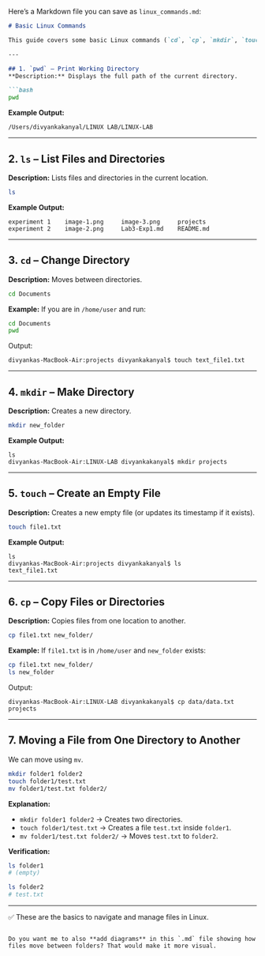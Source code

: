 Here’s a Markdown file you can save as `linux_commands.md`:

````markdown
# Basic Linux Commands

This guide covers some basic Linux commands (`cd`, `cp`, `mkdir`, `touch`, `ls`, `pwd`) with examples, including moving a file from one directory to another.

---

## 1. `pwd` – Print Working Directory
**Description:** Displays the full path of the current directory.

```bash
pwd
````

**Example Output:**

```
/Users/divyankakanyal/LINUX LAB/LINUX-LAB
```

---

## 2. `ls` – List Files and Directories

**Description:** Lists files and directories in the current location.

```bash
ls
```

**Example Output:**

```
experiment 1    image-1.png     image-3.png     projects
experiment 2    image-2.png     Lab3-Exp1.md    README.md
```

---

## 3. `cd` – Change Directory

**Description:** Moves between directories.

```bash
cd Documents
```

**Example:**
If you are in `/home/user` and run:

```bash
cd Documents
pwd
```

Output:

```
divyankas-MacBook-Air:projects divyankakanyal$ touch text_file1.txt
```

---

## 4. `mkdir` – Make Directory

**Description:** Creates a new directory.

```bash
mkdir new_folder
```

**Example Output:**

```
ls
divyankas-MacBook-Air:LINUX-LAB divyankakanyal$ mkdir projects
```

---

## 5. `touch` – Create an Empty File

**Description:** Creates a new empty file (or updates its timestamp if it exists).

```bash
touch file1.txt
```

**Example Output:**

```
ls
divyankas-MacBook-Air:projects divyankakanyal$ ls
text_file1.txt
```

---

## 6. `cp` – Copy Files or Directories

**Description:** Copies files from one location to another.

```bash
cp file1.txt new_folder/
```

**Example:**
If `file1.txt` is in `/home/user` and `new_folder` exists:

```bash
cp file1.txt new_folder/
ls new_folder
```

Output:

```
divyankas-MacBook-Air:LINUX-LAB divyankakanyal$ cp data/data.txt projects
```

---

## 7. Moving a File from One Directory to Another

We can move using `mv`.

```bash
mkdir folder1 folder2
touch folder1/test.txt
mv folder1/test.txt folder2/
```

**Explanation:**

* `mkdir folder1 folder2` → Creates two directories.
* `touch folder1/test.txt` → Creates a file `test.txt` inside `folder1`.
* `mv folder1/test.txt folder2/` → Moves `test.txt` to `folder2`.

**Verification:**

```bash
ls folder1
# (empty)

ls folder2
# test.txt
```

---

✅ These are the basics to navigate and manage files in Linux.

```

Do you want me to also **add diagrams** in this `.md` file showing how files move between folders? That would make it more visual.
```
